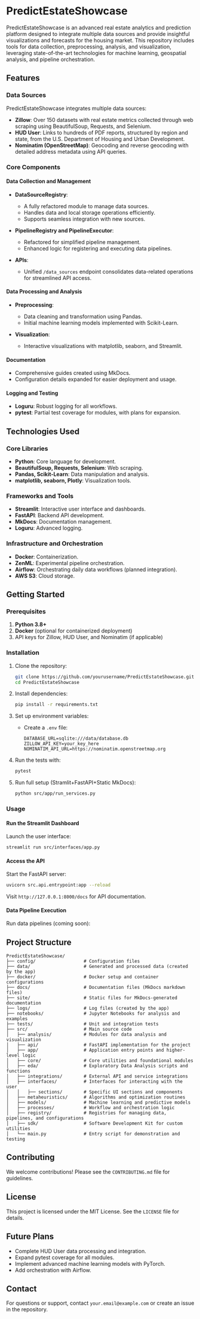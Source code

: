 # PredictEstateShowcase

PredictEstateShowcase is an advanced real estate analytics and prediction platform designed to integrate multiple data sources and provide insightful visualizations and forecasts for the housing market. This repository includes tools for data collection, preprocessing, analysis, and visualization, leveraging state-of-the-art technologies for machine learning, geospatial analysis, and pipeline orchestration.

## Features

### Data Sources
PredictEstateShowcase integrates multiple data sources:
- **Zillow**: Over 150 datasets with real estate metrics collected through web scraping using BeautifulSoup, Requests, and Selenium.
- **HUD User**: Links to hundreds of PDF reports, structured by region and state, from the U.S. Department of Housing and Urban Development.
- **Nominatim (OpenStreetMap)**: Geocoding and reverse geocoding with detailed address metadata using API queries.

### Core Components

#### Data Collection and Management
- **DataSourceRegistry**:
  - A fully refactored module to manage data sources.
  - Handles data and local storage operations efficiently.
  - Supports seamless integration with new sources.

- **PipelineRegistry and PipelineExecutor**:
  - Refactored for simplified pipeline management.
  - Enhanced logic for registering and executing data pipelines.

- **APIs**:
  - Unified `/data_sources` endpoint consolidates data-related operations for streamlined API access.

#### Data Processing and Analysis
- **Preprocessing**:
  - Data cleaning and transformation using Pandas.
  - Initial machine learning models implemented with Scikit-Learn.

- **Visualization**:
  - Interactive visualizations with matplotlib, seaborn, and Streamlit.

#### Documentation
- Comprehensive guides created using MkDocs.
- Configuration details expanded for easier deployment and usage.

#### Logging and Testing
- **Loguru**: Robust logging for all workflows.
- **pytest**: Partial test coverage for modules, with plans for expansion.

## Technologies Used

### Core Libraries
- **Python**: Core language for development.
- **BeautifulSoup, Requests, Selenium**: Web scraping.
- **Pandas, Scikit-Learn**: Data manipulation and analysis.
- **matplotlib, seaborn, Plotly**: Visualization tools.

### Frameworks and Tools
- **Streamlit**: Interactive user interface and dashboards.
- **FastAPI**: Backend API development.
- **MkDocs**: Documentation management.
- **Loguru**: Advanced logging.

### Infrastructure and Orchestration
- **Docker**: Containerization.
- **ZenML**: Experimental pipeline orchestration.
- **Airflow**: Orchestrating daily data workflows (planned integration).
- **AWS S3**: Cloud storage.

## Getting Started

### Prerequisites
1. **Python 3.8+**
2. **Docker** (optional for containerized deployment)
3. API keys for Zillow, HUD User, and Nominatim (if applicable)

### Installation
1. Clone the repository:
   ```bash
   git clone https://github.com/yourusername/PredictEstateShowcase.git
   cd PredictEstateShowcase
   ```

2. Install dependencies:
   ```bash
   pip install -r requirements.txt
   ```

3. Set up environment variables:
   - Create a `.env` file:
     ```
     DATABASE_URL=sqlite:///data/database.db
     ZILLOW_API_KEY=your_key_here
     NOMINATIM_API_URL=https://nominatim.openstreetmap.org
     ```

4. Run the tests with:
    ```bash
    pytest
    ```

5. Run full setup (Stramlit+FastAPI+Static MkDocs):
   ```bash
   python src/app/run_services.py 
   ```

### Usage

#### Run the Streamlit Dashboard
Launch the user interface:
```bash
streamlit run src/interfaces/app.py
```

#### Access the API
Start the FastAPI server:
```bash
uvicorn src.api.entrypoint:app --reload
```
Visit `http://127.0.0.1:8000/docs` for API documentation.

#### Data Pipeline Execution
Run data pipelines (coming soon):


## Project Structure
```
PredictEstateShowcase/
├── config/                  # Configuration files
├── data/                    # Generated and processed data (created by the app)
├── docker/                  # Docker setup and container configurations
├── docs/                    # Documentation files (MkDocs markdown files)
├── site/                    # Static files for MkDocs-generated documentation
├── logs/                    # Log files (created by the app)
├── notebooks/               # Jupyter Notebooks for analysis and examples
├── tests/                   # Unit and integration tests
├── src/                     # Main source code
│   ├── analysis/            # Modules for data analysis and visualization
│   ├── api/                 # FastAPI implementation for the project
│   ├── app/                 # Application entry points and higher-level logic
│   ├── core/                # Core utilities and foundational modules
│   ├── eda/                 # Exploratory Data Analysis scripts and functions
│   ├── integrations/        # External API and service integrations
│   ├── interfaces/          # Interfaces for interacting with the user
│   │   ├── sections/        # Specific UI sections and components
│   ├── metaheuristics/      # Algorithms and optimization routines
│   ├── models/              # Machine learning and predictive models
│   ├── processes/           # Workflow and orchestration logic
│   ├── registry/            # Registries for managing data, pipelines, and configurations
│   ├── sdk/                 # Software Development Kit for custom utilities
│   └── main.py              # Entry script for demonstration and testing
```

## Contributing
We welcome contributions! Please see the `CONTRIBUTING.md` file for guidelines.

## License
This project is licensed under the MIT License. See the `LICENSE` file for details.

## Future Plans
- Complete HUD User data processing and integration.
- Expand pytest coverage for all modules.
- Implement advanced machine learning models with PyTorch.
- Add orchestration with Airflow.

## Contact
For questions or support, contact `your.email@example.com` or create an issue in the repository.

